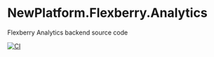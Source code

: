 # NewPlatform.Flexberry.Analytics
Flexberry Analytics backend source code

[![CI](https://github.com/Flexberry/NewPlatform.Flexberry.Analytics/actions/workflows/build.yml/badge.svg)](https://github.com/Flexberry/NewPlatform.Flexberry.Analytics/actions/workflows/build.yml)
